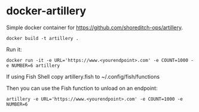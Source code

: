 # docker-artillery

Simple docker container for https://github.com/shoreditch-ops/artillery.

```
docker build -t artillery .
```
Run it:
```
docker run -it -e URL='https://www.<yourendpoint>.com' -e COUNT=1000 -e NUMBER=6 artillery
```

If using Fish Shell copy artillery.fish to ~/.config/fish/functions

Then you can use the Fish function to unload on an endpoint:
```
artillery -e URL='https://www.<yourendpoint>.com' -e COUNT=1000 -e NUMBER=6
```
